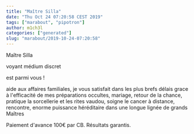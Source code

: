 ```yaml
---
title: "Maître Silla"
date: "Thu Oct 24 07:20:58 CEST 2019"
tags: ["marabout", "pipotron"]
author: m1ch3l
categories: ["generated"]
slug: "marabout/2019-10-24-07:20:58"
---
```


Maître Silla

voyant médium discret

est parmi vous !

aide aux affaires familiales, je vous satisfait dans les plus brefs délais grace à l'efficacité de mes préparations occultes, mariage, retour de la chance, pratique la sorcellerie et les rites vaudou, soigne le cancer à distance, rencontre, enorme puissance héréditaire dans une longue lignée de grands Maîtres

Paiement d'avance 100€ par CB. Résultats garantis.
